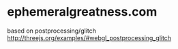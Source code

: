 # ephemeralgreatness.com

based on postprocessing/glitch http://threejs.org/examples/#webgl_postprocessing_glitch
